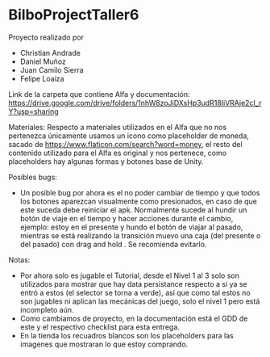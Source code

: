 # BilboProjectTaller6

Proyecto realizado por
- Christian Andrade
- Daniel Muñoz
- Juan Camilo Sierra
- Felipe Loaiza

Link de la carpeta que contiene Alfa y documentación: https://drive.google.com/drive/folders/1nhW8zoJiDXsHp3udR18IiVRAje2cI_rY?usp=sharing

Materiales:
Respecto a materiales utilizados en el Alfa que no nos pertenezca únicamente usamos un icono como placeholder de moneda, sacado de https://www.flaticon.com/search?word=money, el resto del contenido utilizado para el Alfa es original y nos pertenece, como placeholders hay algunas formas y botones base de Unity.

Posibles bugs: 
- Un posible bug por ahora es el no poder cambiar de tiempo y que todos los botones aparezcan visualmente como presionados, en caso de que este suceda debe reiniciar el apk. Normalmente sucede al hundir un botón de viaje en el tiempo y hacer acciones durante el cambio, ejemplo: estoy en el presente y hundo el botón de viajar al pasado, mientras se está realizando la transición muevo una caja (del presente o del pasado) con drag and hold . Se recomienda evitarlo.

Notas: 
- Por ahora solo es jugable el Tutorial, desde el Nivel 1 al 3 solo son utilizados para mostrar que hay data persistance respecto a si ya se entró a estos (el selector se torna a verde), así que como tal estos no son jugables ni aplican las mecánicas del juego, solo el nivel 1 pero está incompleto aún.
- Como cambiamos de proyecto, en la documentación está el GDD de este y el respectivo checklist para esta entrega.
- En la tienda los recuadros blancos son los placeholders para las imagenes que mostraran lo que estoy comprando.


